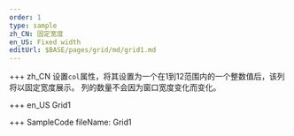 ```yaml
--- 
order: 1
type: sample
zh_CN: 固定宽度
en_US: Fixed width
editUrl: $BASE/pages/grid/md/grid1.md
---
```


+++ zh_CN
设置<Code>col</Code>属性，将其设置为一个在1到12范围内的一个整数值后，该列将以固定宽度展示。
   列的数量不会因为窗口宽度变化而变化。

+++ en_US
Grid1

+++ SampleCode
fileName: Grid1
